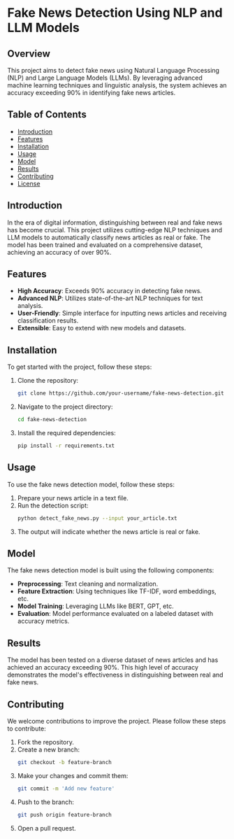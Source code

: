 # Fake News Detection Using NLP and LLM Models

## Overview

This project aims to detect fake news using Natural Language Processing (NLP) and Large Language Models (LLMs). By leveraging advanced machine learning techniques and linguistic analysis, the system achieves an accuracy exceeding 90% in identifying fake news articles.

## Table of Contents

- [Introduction](#introduction)
- [Features](#features)
- [Installation](#installation)
- [Usage](#usage)
- [Model](#model)
- [Results](#results)
- [Contributing](#contributing)
- [License](#license)

## Introduction

In the era of digital information, distinguishing between real and fake news has become crucial. This project utilizes cutting-edge NLP techniques and LLM models to automatically classify news articles as real or fake. The model has been trained and evaluated on a comprehensive dataset, achieving an accuracy of over 90%.

## Features

- **High Accuracy**: Exceeds 90% accuracy in detecting fake news.
- **Advanced NLP**: Utilizes state-of-the-art NLP techniques for text analysis.
- **User-Friendly**: Simple interface for inputting news articles and receiving classification results.
- **Extensible**: Easy to extend with new models and datasets.

## Installation

To get started with the project, follow these steps:

1. Clone the repository:
    ```bash
    git clone https://github.com/your-username/fake-news-detection.git
    ```
2. Navigate to the project directory:
    ```bash
    cd fake-news-detection
    ```
3. Install the required dependencies:
    ```bash
    pip install -r requirements.txt
    ```

## Usage

To use the fake news detection model, follow these steps:

1. Prepare your news article in a text file.
2. Run the detection script:
    ```bash
    python detect_fake_news.py --input your_article.txt
    ```
3. The output will indicate whether the news article is real or fake.

## Model

The fake news detection model is built using the following components:

- **Preprocessing**: Text cleaning and normalization.
- **Feature Extraction**: Using techniques like TF-IDF, word embeddings, etc.
- **Model Training**: Leveraging LLMs like BERT, GPT, etc.
- **Evaluation**: Model performance evaluated on a labeled dataset with accuracy metrics.

## Results

The model has been tested on a diverse dataset of news articles and has achieved an accuracy exceeding 90%. This high level of accuracy demonstrates the model's effectiveness in distinguishing between real and fake news.

## Contributing

We welcome contributions to improve the project. Please follow these steps to contribute:

1. Fork the repository.
2. Create a new branch:
    ```bash
    git checkout -b feature-branch
    ```
3. Make your changes and commit them:
    ```bash
    git commit -m 'Add new feature'
    ```
4. Push to the branch:
    ```bash
    git push origin feature-branch
    ```
5. Open a pull request.


